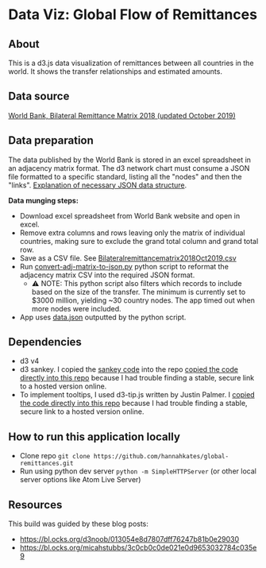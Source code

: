 # Data Viz: Global Flow of Remittances

## About
This is a d3.js data visualization of remittances between all countries in the world. It shows the transfer relationships and estimated amounts.

## Data source
[World Bank, Bilateral Remittance Matrix 2018 (updated October 2019)](https://www.worldbank.org/en/topic/labormarkets/brief/migration-and-remittances)

## Data preparation
The data published by the World Bank is stored in an excel spreadsheet in an adjacency matrix format. The d3 network chart must consume a JSON file formatted to a specific standard, listing all the "nodes" and then the "links". [Explanation of necessary JSON data structure](https://www.d3-graph-gallery.com/graph/network_data_format.html).

**Data munging steps:**
- Download excel spreadsheet from World Bank website and open in excel.
- Remove extra columns and rows leaving only the matrix of individual countries, making sure to exclude the grand total column and grand total row.
- Save as a CSV file. See [Bilateralremittancematrix2018Oct2019.csv](https://github.com/hannahkates/global-remittances/blob/master/data/Bilateralremittancematrix2018Oct2019.csv)
- Run [convert-adj-matrix-to-json.py](https://github.com/hannahkates/global-remittances/blob/master/data/convert-adj-matrix-to-json.py) python script to reformat the adjacency matrix CSV into the required JSON format.
  - :warning: NOTE: This python script also filters which records to include based on the size of the transfer. The minimum is currently set to $3000 million, yielding ~30 country nodes. The app timed out when more nodes were included.
- App uses [data.json](https://github.com/hannahkates/global-remittances/blob/master/data/data.json) outputted by the python script.

## Dependencies
- d3 v4
- d3 sankey. I copied the [sankey code](https://github.com/d3/d3-plugins/tree/master/sankey) into the repo [copied the code directly into this repo](https://github.com/hannahkates/global-remittances/blob/master/js/sankey.js) because I had trouble finding a stable, secure link to a hosted version online.
- To implement tooltips, I used d3-tip.js written by Justin Palmer. I [copied the code directly into this repo](https://github.com/hannahkates/nyc-water/blob/master/js/d3-tip.js) because I had trouble finding a stable, secure link to a hosted version online.

## How to run this application locally
- Clone repo `git clone https://github.com/hannahkates/global-remittances.git`
- Run using python dev server `python -m SimpleHTTPServer` (or other local server options like Atom Live Server)

## Resources
This build was guided by these blog posts:
- https://bl.ocks.org/d3noob/013054e8d7807dff76247b81b0e29030
- https://bl.ocks.org/micahstubbs/3c0cb0c0de021e0d9653032784c035e9
